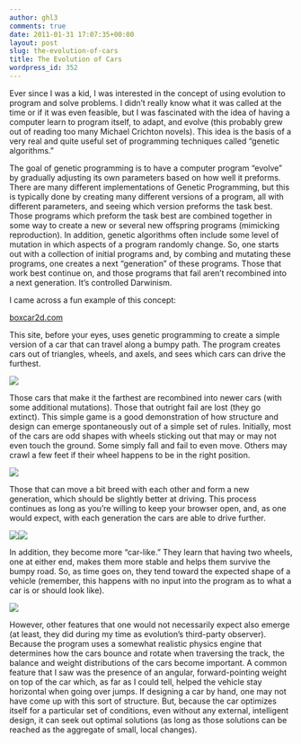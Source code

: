 ```yaml
---
author: ghl3
comments: true
date: 2011-01-31 17:07:35+00:00
layout: post
slug: the-evolution-of-cars
title: The Evolution of Cars
wordpress_id: 352
---
```


Ever since I was a kid, I was interested in the concept of using evolution to program and solve problems.  I didn’t really know what it was called at the time or if it was even feasible, but I was fascinated with the idea of having a computer learn to program itself, to adapt, and evolve (this probably grew out of reading too many Michael Crichton novels).  This idea is the basis of a very real and quite useful set of programming techniques called “genetic algorithms.”

The goal of genetic programming is to have a computer program “evolve” by gradually adjusting its own parameters based on how well it preforms.  There are many different implementations of Genetic Programming, but this is typically done by creating many different versions of a program, all with different parameters, and seeing which version preforms the task best.  Those programs which preform the task best are combined together in some way to create a new or several new offspring programs (mimicking reproduction).  In addition, genetic algorithms often include some level of mutation in which aspects of a program randomly change. So, one starts out with a collection of initial programs and, by combing and mutating these programs, one creates a next “generation” of these programs.  Those that work best continue on, and those programs that fail aren’t recombined into a next generation.  It’s controlled Darwinism.

I came across a fun example of this concept:

[boxcar2d.com](http://www.boxcar2d.com/)

This site, before your eyes, uses genetic programming to create a simple version of a car that can travel along a bumpy path.  The program creates cars out of triangles, wheels, and axels, and sees which cars can drive the furthest.

[![](http://www.spontaneoussymmetry.com/blog/wp-content/uploads/2011/01/Early2-300x159.png)](http://www.spontaneoussymmetry.com/blog/wp-content/uploads/2011/01/Early2.png)

Those cars that make it the farthest are recombined into newer cars (with some additional mutations).  Those that outright fail are lost (they go extinct).  This simple game is a good demonstration of how structure and design can emerge spontaneously out of a simple set of rules.  Initially, most of the cars are odd shapes with wheels sticking out that may or may not even touch the ground.  Some simply fall and fail to even move.  Others may crawl a few feet if their wheel happens to be in the right position.

[![](http://www.spontaneoussymmetry.com/blog/wp-content/uploads/2011/01/Early1-300x159.png)](http://www.spontaneoussymmetry.com/blog/wp-content/uploads/2011/01/Early1.png)

Those that can move a bit breed with each other and form a new generation, which should be slightly better at driving.  This process continues as long as you’re willing to keep your browser open, and, as one would expect, with each generation the cars are able to drive further.

[![](http://www.spontaneoussymmetry.com/blog/wp-content/uploads/2011/01/Car5-300x146.png)](http://www.spontaneoussymmetry.com/blog/wp-content/uploads/2011/01/Car5.png)[![](http://www.spontaneoussymmetry.com/blog/wp-content/uploads/2011/01/Car7-300x172.png)](http://www.spontaneoussymmetry.com/blog/wp-content/uploads/2011/01/Car7.png)

In addition, they become more “car-like.”  They learn that having two wheels, one at either end, makes them more stable and helps them survive the bumpy road.  So, as time goes on, they tend toward the expected shape of a vehicle (remember, this happens with no input into the program as to what a car is or should look like).

[![](http://www.spontaneoussymmetry.com/blog/wp-content/uploads/2011/01/Car9-300x179.png)](http://www.spontaneoussymmetry.com/blog/wp-content/uploads/2011/01/Car9.png)

However, other features that one would not necessarily expect also emerge (at least, they did during my time as evolution’s third-party observer).  Because the program uses a somewhat realistic physics engine that determines how the cars bounce and rotate when traversing the track, the balance and weight distributions of the cars become important.  A common feature that I saw was the presence of an angular, forward-pointing weight on top of the car which, as far as I could tell, helped the vehicle stay horizontal when going over jumps.  If designing a car by hand, one may not have come up with this sort of structure.  But, because the car optimizes itself for a particular set of conditions, even without any external, intelligent design, it can seek out optimal solutions (as long as those solutions can be reached as the aggregate of small, local changes).
